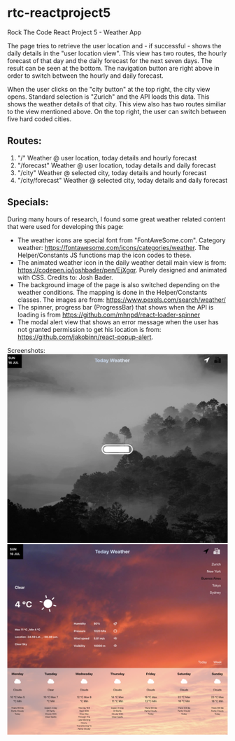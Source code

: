 # rtc-reactproject5
Rock The Code React Project 5 - Weather App

The page tries to retrieve the user location and - if successful - shows the daily details in the "user location view". This view has two routes, the hourly forecast of that day and the daily forecast for the next seven days. The result can be seen at the bottom. The navigation button are right above in order to switch between the hourly and daily forecast.

When the user clicks on the "city button" at the top right, the city view opens. Standard selection is "Zurich" and the API loads this data. This shows the weather details of that city. This view also has two routes similiar to the view mentioned above. On the top right, the user can switch between five hard coded cities.

Routes:
--------
1. "/"                  Weather @ user location, today details and hourly forecast
2. "/forecast"          Weather @ user location, today details and daily forecast
1. "/city"              Weather @ selected city, today details and hourly forecast
2. "/city/forecast"     Weather @ selected city, today details and daily forecast

Specials:
--------
During many hours of research, I found some great weather related content that were used for developing this page:

- The weather icons are special font from "FontAweSome.com". Category weather: https://fontawesome.com/icons/categories/weather. The Helper/Constants JS functions map the icon codes to these.
- The animated weather icon in the daily weather detail main view is from: https://codepen.io/joshbader/pen/EjXgqr. Purely designed and animated with CSS. Credits to: Josh Bader.
- The background image of the page is also switched depending on the weather conditions. The mapping is done in the Helper/Constants classes. The images are from: https://www.pexels.com/search/weather/
- The spinner, progress bar (ProgressBar) that shows when the API is loading is from https://github.com/mhnpd/react-loader-spinner
- The modal alert view that shows an error message when the user has not granted permission to get his location is from: https://github.com/jakobinn/react-popup-alert. 


Screenshots:
<img src="/public/assets/screenshots/sc_loading.png" alt="loading">
<img src="/public/assets/screenshots/sc_city.png" alt="loading">
